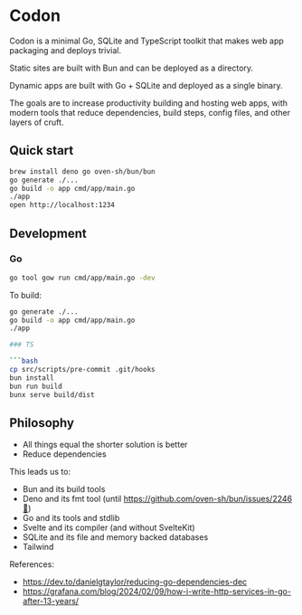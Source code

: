 # Codon

Codon is a minimal Go, SQLite and TypeScript toolkit that makes web app
packaging and deploys trivial.

Static sites are built with Bun and can be deployed as a directory.

Dynamic apps are built with Go + SQLite and deployed as a single binary.

The goals are to increase productivity building and hosting web apps, with
modern tools that reduce dependencies, build steps, config files, and other
layers of cruft.

## Quick start

```bash
brew install deno go oven-sh/bun/bun
go generate ./...
go build -o app cmd/app/main.go
./app
open http://localhost:1234
```

## Development

### Go

```bash
go tool gow run cmd/app/main.go -dev
```

To build:

````bash
go generate ./...
go build -o app cmd/app/main.go
./app

### TS

```bash
cp src/scripts/pre-commit .git/hooks
bun install
bun run build
bunx serve build/dist
````

## Philosophy

- All things equal the shorter solution is better
- Reduce dependencies

This leads us to:

- Bun and its build tools
- Deno and its fmt tool (until https://github.com/oven-sh/bun/issues/2246🤞)
- Go and its tools and stdlib
- Svelte and its compiler (and without SvelteKit)
- SQLite and its file and memory backed databases
- Tailwind

References:

- https://dev.to/danielgtaylor/reducing-go-dependencies-dec
- https://grafana.com/blog/2024/02/09/how-i-write-http-services-in-go-after-13-years/
